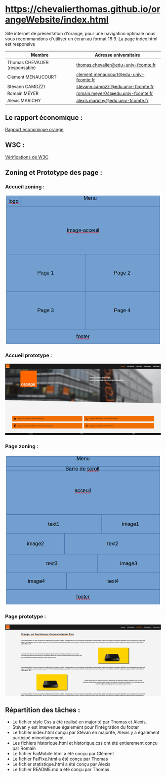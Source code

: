 # https://chevalierthomas.github.io/orangeWebsite/index.html

Site internet de présentation d'orange, pour une navigation optimale nous vous recommandons d'utiliser un écran au format 16:9. La page index.html est responsive


| Membre             | Adresse universitaire |
|--------------------|-----------------------|
| Thomas CHEVALIER (responsable) | <thomas.chevalier@edu-univ-fcomte.fr> |
| Clément MENAUCOURT | <clement.menaucourt@edu-univ-fcomte.fr> |
| Stévann CAMOZZI | <stevann.camozzi@edu.univ-fcomte.fr> |
| Romain MEYER | <romain.meyer04@edu.univ-fcomte.fr> |
| Alexis MARICHY | <alexis.marichy@edu.univ-fcomte.fr> |


## Le rapport économique :

[Rapport économique orange](./doc/CHEVALIER_Thomas_Orange_S1.pdf)

## W3C :

[Vérifications de W3C](./doc/validation.pdf)

## Zoning et Prototype des page :

### Accueil zoning :

![Accueil zoning](./doc/ecran_accueil_zoning.png)

### Accueil prototype :

![Accueil prototype](./doc/ecran_accueil_prototype.png)

### Page zoning : 

![Page zoning](./doc/ecran_page_zoning.png)

### Page prototype :

![Page prototype](./doc/ecran_page_prototype.png)

## Répartition des tâches :

- Le fichier style Css a été réalisé en majorité par Thomas et Alexis, Stévan y est intervenue également pour l'intégration du footer
- Le fichier index.html conçu par Stévan en majorité, Alexis y a également participé minoritairement
- Les fichiers historique.html et historique.css ont été entierement conçu par Romain
- Le fichier FaiMobile.html a été conçu par Clément
- Le fichier FaiFixe.html a été conçu par Thomas
- Le fichier statistique.html a été conçu par Alexis
- Le fichier README.md a été conçu par Thomas

